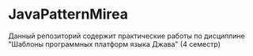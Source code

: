 # JavaPatternMirea

Данный репозиторий содержит практические работы по дисциплине "Шаблоны программных платформ языка Джава" (4 семестр)
